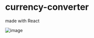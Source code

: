 # currency-converter

made with React

![image](https://user-images.githubusercontent.com/79661554/152640779-4e694cc9-70f5-4f78-8dbe-c1f70f94cad7.png)
